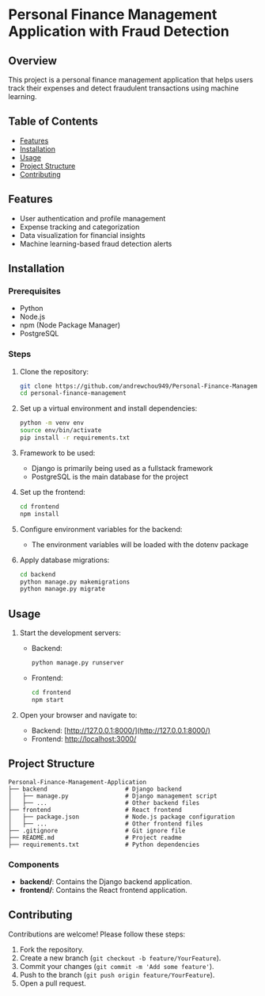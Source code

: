 # Personal Finance Management Application with Fraud Detection

## Overview
This project is a personal finance management application that helps users track their expenses and detect fraudulent transactions using machine learning.

## Table of Contents
- [Features](#features)
- [Installation](#installation)
- [Usage](#usage)
- [Project Structure](#project-structure)
- [Contributing](#contributing)

## Features
- User authentication and profile management
- Expense tracking and categorization
- Data visualization for financial insights
- Machine learning-based fraud detection alerts

## Installation

### Prerequisites
- Python
- Node.js
- npm (Node Package Manager)
- PostgreSQL

### Steps
1. Clone the repository:
    ```bash
    git clone https://github.com/andrewchou949/Personal-Finance-Management-Application.git
    cd personal-finance-management
    ```
2. Set up a virtual environment and install dependencies:
    ```bash
    python -m venv env
    source env/bin/activate
    pip install -r requirements.txt
    ```

3. Framework to be used:
   - Django is primarily being used as a fullstack framework
   - PostgreSQL is the main database for the project

4. Set up the frontend:
    ```bash
    cd frontend
    npm install
    ```

5. Configure environment variables for the backend:
    - The environment variables will be loaded with the dotenv package

6. Apply database migrations:
    ```bash
    cd backend
    python manage.py makemigrations
    python manage.py migrate
    ```

## Usage
1. Start the development servers:
    - Backend:
        ```bash
        python manage.py runserver
        ```
    - Frontend:
        ```bash
        cd frontend
        npm start
        ```

2. Open your browser and navigate to:
    - Backend: [http://127.0.0.1:8000/](http://127.0.0.1:8000/)
    - Frontend: [http://localhost:3000/](http://localhost:3000/)

## Project Structure
```plaintext
Personal-Finance-Management-Application
├── backend                      # Django backend
│   ├── manage.py                # Django management script
│   ├── ...                      # Other backend files
├── frontend                     # React frontend
│   ├── package.json             # Node.js package configuration
│   ├── ...                      # Other frontend files
├── .gitignore                   # Git ignore file
├── README.md                    # Project readme
├── requirements.txt             # Python dependencies
```

### Components
- **backend/**: Contains the Django backend application.
- **frontend/**: Contains the React frontend application.

## Contributing
Contributions are welcome! Please follow these steps:
1. Fork the repository.
2. Create a new branch (`git checkout -b feature/YourFeature`).
3. Commit your changes (`git commit -m 'Add some feature'`).
4. Push to the branch (`git push origin feature/YourFeature`).
5. Open a pull request.